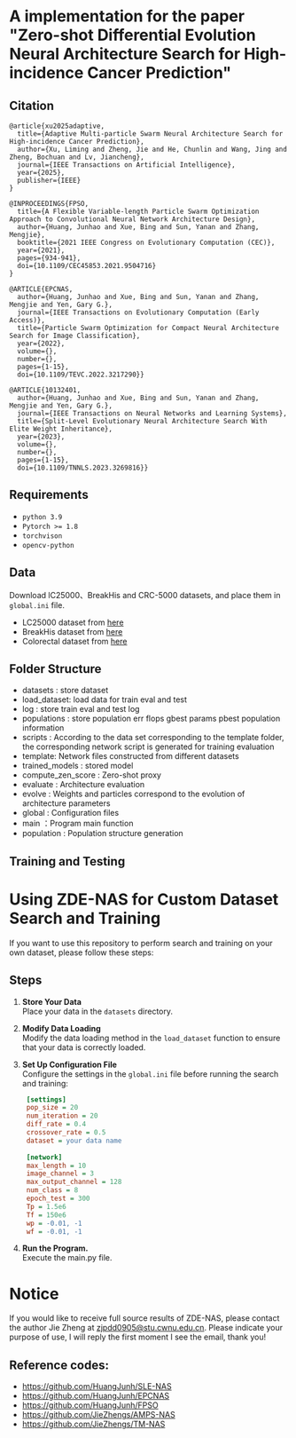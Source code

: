 # A implementation for the paper "Zero-shot Differential Evolution Neural Architecture Search for High-incidence Cancer Prediction"

## Citation
```
@article{xu2025adaptive,
  title={Adaptive Multi-particle Swarm Neural Architecture Search for High-incidence Cancer Prediction},
  author={Xu, Liming and Zheng, Jie and He, Chunlin and Wang, Jing and Zheng, Bochuan and Lv, Jiancheng},
  journal={IEEE Transactions on Artificial Intelligence},
  year={2025},
  publisher={IEEE}
}

@INPROCEEDINGS{FPSO,
  title={A Flexible Variable-length Particle Swarm Optimization Approach to Convolutional Neural Network Architecture Design},
  author={Huang, Junhao and Xue, Bing and Sun, Yanan and Zhang, Mengjie},
  booktitle={2021 IEEE Congress on Evolutionary Computation (CEC)},
  year={2021},
  pages={934-941},
  doi={10.1109/CEC45853.2021.9504716}
}

@ARTICLE{EPCNAS,
  author={Huang, Junhao and Xue, Bing and Sun, Yanan and Zhang, Mengjie and Yen, Gary G.},
  journal={IEEE Transactions on Evolutionary Computation (Early Access)},
  title={Particle Swarm Optimization for Compact Neural Architecture Search for Image Classification},
  year={2022},
  volume={},
  number={},
  pages={1-15},
  doi={10.1109/TEVC.2022.3217290}}

@ARTICLE{10132401,
  author={Huang, Junhao and Xue, Bing and Sun, Yanan and Zhang, Mengjie and Yen, Gary G.},
  journal={IEEE Transactions on Neural Networks and Learning Systems},
  title={Split-Level Evolutionary Neural Architecture Search With Elite Weight Inheritance},
  year={2023},
  volume={},
  number={},
  pages={1-15},
  doi={10.1109/TNNLS.2023.3269816}}
```

## Requirements

- `python 3.9`
- `Pytorch >= 1.8`
- `torchvison`
- `opencv-python`

## Data

Download lC25000、BreakHis and CRC-5000 datasets, and place them in `global.ini` file.

- LC25000 dataset from [here](https://www.kaggle.com/datasets/andrewmvd/lung-and-colon-cancer-histopathological-images)
- BreakHis dataset from [here](https://www.kaggle.com/datasets/ambarish/breakhis)
- Colorectal dataset from [here](https://www.kaggle.com/datasets/kmader/colorectal-histology-mnist)
    
    
## Folder Structure
- datasets : store dataset
- load_dataset: load data for train eval and test
- log : store train eval and test log
- populations : store population err flops gbest params pbest population information
- scripts : According to the data set corresponding to the template folder, the corresponding network script is generated for training evaluation
- template: Network files constructed from different datasets
- trained_models : stored model
- compute_zen_score : Zero-shot proxy
- evaluate : Architecture evaluation
- evolve : Weights and particles correspond to the evolution of architecture parameters
- global : Configuration files
- main ：Program main function
- population : Population structure generation


## Training and Testing
# Using ZDE-NAS for Custom Dataset Search and Training

If you want to use this repository to perform search and training on your own dataset, please follow these steps:

## Steps

1. **Store Your Data**  
   Place your data in the `datasets` directory.

2. **Modify Data Loading**  
   Modify the data loading method in the `load_dataset` function to ensure that your data is correctly loaded.

3. **Set Up Configuration File**  
   Configure the settings in the `global.ini` file before running the search and training:

   ```ini
    [settings]
    pop_size = 20
    num_iteration = 20
    diff_rate = 0.4
    crossover_rate = 0.5
    dataset = your data name
    
    [network]
    max_length = 10
    image_channel = 3
    max_output_channel = 128
    num_class = 8
    epoch_test = 300
    Tp = 1.5e6
    Tf = 150e6
    wp = -0.01, -1
    wf = -0.01, -1
   ```

4. **Run the Program.**  
   Execute the main.py file.
   
# Notice
If you would like to receive full source results of ZDE-NAS, please contact the author Jie Zheng at zjpdd0905@stu.cwnu.edu.cn. Please indicate your purpose of use, I will reply the first moment I see the email, thank you!

## Reference codes:
- https://github.com/HuangJunh/SLE-NAS
- https://github.com/HuangJunh/EPCNAS
- https://github.com/HuangJunh/FPSO
- https://github.com/JieZhengs/AMPS-NAS
- https://github.com/JieZhengs/TM-NAS
